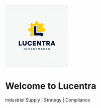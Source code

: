 <!DOCTYPE html>
<html>
<head>
  <img src="Lucentra Logo Final.png" alt="Lucentra Logo Final" width="200">

  <title>Lucentra Investments</title>
</head>
<body>
  <h1>Welcome to Lucentra</h1>
  <p>Industrial Supply | Strategy | Compliance</p>
</body>
</html>

